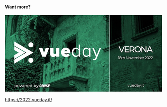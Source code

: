 #### Want more?

<img src="slides/vuex-to-pinia/images/vueday-2022.jpg" /><br>

https://2022.vueday.it/


<aside class="notes">
</aside>
